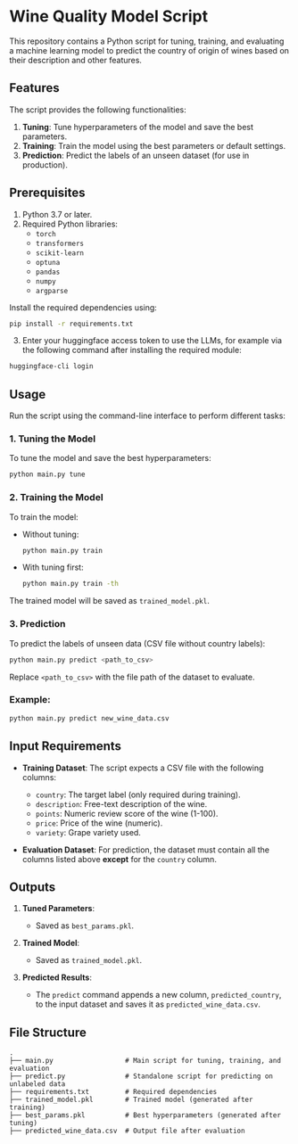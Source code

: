# Wine Quality Model Script

This repository contains a Python script for tuning, training, and evaluating a machine learning model to predict the country of origin of wines based on their description and other features.

## Features

The script provides the following functionalities:
1. **Tuning**: Tune hyperparameters of the model and save the best parameters.
2. **Training**: Train the model using the best parameters or default settings.
3. **Prediction**: Predict the labels of an unseen dataset (for use in production).

## Prerequisites

1. Python 3.7 or later.
2. Required Python libraries:
   - `torch`
   - `transformers`
   - `scikit-learn`
   - `optuna`
   - `pandas`
   - `numpy`
   - `argparse`

Install the required dependencies using:
```bash
pip install -r requirements.txt
```
3. Enter your huggingface access token to use the LLMs, for example via the following command after installing the required module:
```bash
huggingface-cli login
```
## Usage

Run the script using the command-line interface to perform different tasks:

### 1. **Tuning the Model**
To tune the model and save the best hyperparameters:
```bash
python main.py tune
```

### 2. **Training the Model**
To train the model:
- Without tuning:
  ```bash
  python main.py train
  ```
- With tuning first:
  ```bash
  python main.py train -th
  ```

The trained model will be saved as `trained_model.pkl`.

### 3. **Prediction**
To predict the labels of unseen data (CSV file without country labels):
```bash
python main.py predict <path_to_csv>
```
Replace `<path_to_csv>` with the file path of the dataset to evaluate.

### Example:
```bash
python main.py predict new_wine_data.csv
```

## Input Requirements

- **Training Dataset**:
  The script expects a CSV file with the following columns:
  - `country`: The target label (only required during training).
  - `description`: Free-text description of the wine.
  - `points`: Numeric review score of the wine (1-100).
  - `price`: Price of the wine (numeric).
  - `variety`: Grape variety used.

- **Evaluation Dataset**:
  For prediction, the dataset must contain all the columns listed above **except** for the `country` column.

## Outputs

1. **Tuned Parameters**:
   - Saved as `best_params.pkl`.

2. **Trained Model**:
   - Saved as `trained_model.pkl`.

3. **Predicted Results**:
   - The `predict` command appends a new column, `predicted_country`, to the input dataset and saves it as `predicted_wine_data.csv`.

## File Structure

```
.
├── main.py                  # Main script for tuning, training, and evaluation
├── predict.py               # Standalone script for predicting on unlabeled data
├── requirements.txt         # Required dependencies
├── trained_model.pkl        # Trained model (generated after training)
├── best_params.pkl          # Best hyperparameters (generated after tuning)
├── predicted_wine_data.csv  # Output file after evaluation
```